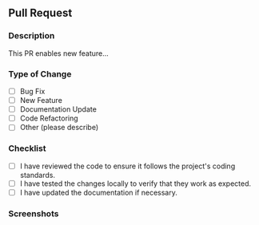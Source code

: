 ## Pull Request

### Description
<!Please provide a brief description of the changes you've made in this pull request.!>

This PR enables new feature...

### Type of Change
<!Please select the relevant option by placing an "x" in the [ ].!>

- [ ] Bug Fix
- [ ] New Feature
- [ ] Documentation Update
- [ ] Code Refactoring
- [ ] Other (please describe)

### Checklist
<!Before submitting this pull request, please make sure you have done the following:!>

- [ ] I have reviewed the code to ensure it follows the project's coding standards.
- [ ] I have tested the changes locally to verify that they work as expected.
- [ ] I have updated the documentation if necessary.

### Screenshots
<!If your changes include any visible changes or new features, please add screenshots here.!>
